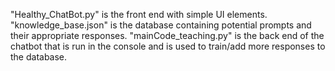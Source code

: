 "Healthy_ChatBot.py" is the front end with simple UI elements.
"knowledge_base.json" is the database containing potential prompts and their appropriate responses. 
"mainCode_teaching.py" is the back end of the chatbot that is run in the console and is used to train/add more responses to the database. 
